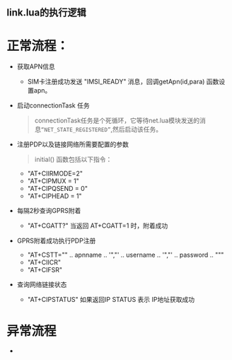 ## link.lua的执行逻辑

# 正常流程：

- 获取APN信息
    - SIM卡注册成功发送 "IMSI_READY" 消息，回调getApn(id,para) 函数设置apn。


- 启动connectionTask 任务

    > connectionTask任务是个死循环，它等待net.lua模块发送的消息`“NET_STATE_REGISTERED”`,然后启动该任务。

- 注册PDP以及链接网络所需要配置的参数

    > initial() 函数包括以下指令：

     - "AT+CIIRMODE=2"
     - "AT+CIPMUX = 1"
     - "AT+CIPQSEND = 0"
     - "AT+CIPHEAD = 1"
- 每隔2秒查询GPRS附着
    - "AT+CGATT?" 当返回 AT+CGATT=1 时，附着成功

- GPRS附着成功执行PDP注册
    - "AT+CSTT=\"" .. apnname .. '\",\"' .. username .. '\",\"' .. password .. "\"" 
    - "AT+CIICR"
    - "AT+CIFSR"

- 查询网络链接状态
    - "AT+CIPSTATUS" 如果返回IP STATUS 表示 IP地址获取成功

# 异常流程

- 